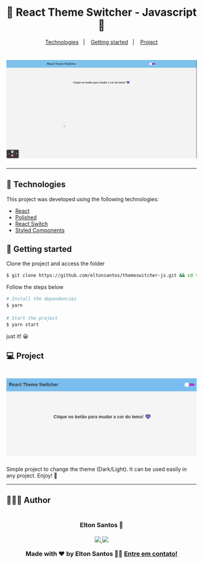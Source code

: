 <h1 align="center">
  <strong>💛 React Theme Switcher - Javascript 🖤</strong>
</h1>

<p align="center">
  <a href="#-technologies">Technologies</a>&nbsp;&nbsp;&nbsp;|&nbsp;&nbsp;&nbsp;
  <a href="#-getting-started">Getting started</a>&nbsp;&nbsp;&nbsp;|&nbsp;&nbsp;&nbsp;
  <a href="#-project">Project</a>
<br>

<h1 align="center">
  <img alt="React Theme Switcher" title="React Theme Switcher" src=".github/themeswitcher.gif" />
</h1>

---

## 🧪 Technologies

This project was developed using the following technologies:

- [React](https://reactjs.org)
- [Polished](https://polished.js.org/)
- [React Switch](https://react-switch.netlify.app/)
- [Styled Components](https://styled-components.com/)

## 🚀 Getting started

Clone the project and access the folder

```bash
$ git clone https://github.com/eltonsantos/themeswitcher-js.git && cd themeswitcher-js
```

Follow the steps below

```bash
# Install the dependencies
$ yarn

# Start the project
$ yarn start

```
just it! 😀

## 💻 Project

<h1 align="center">
  <img alt="React Theme Switcher" title="React Theme Switcher" src=".github/themeswitcher.png" />
</h1>

Simple project to change the theme (Dark/Light). It can be used easily in any project. Enjoy! 🥰

---

## 👨🏻‍💻 Author

<h3 align="center">
  <img style="border-radius: 50%" src="https://avatars3.githubusercontent.com/u/1292594?s=460&u=0b1bfb0fc81256c59dc33f31ce344231bd5a5286&v=4" width="100px;" alt=""/>
  <br/>
  <strong>Elton Santos</strong> 🚀
  <br/>
  <br/>

 <a href="https://www.linkedin.com/in/eltonmelosantos" alt="LinkedIn" target="blank">
    <img src="https://img.shields.io/badge/-LinkedIn-blue?style=flat-square&logo=Linkedin&logoColor=white" />
  </a>

  <a href="mailto:elton.melo.santos@gmail.com?subject=Olá%20Elton" alt="Email" target="blank">
    <img src="https://img.shields.io/badge/-Gmail-c14438?style=flat-square&logo=Gmail&logoColor=white&link=mailto:elton.melo.santos@gmail.com" />
  </a>

<br/>

Made with ❤️ by Elton Santos 👋🏽 [Entre em contato!](https://www.linkedin.com/in/eltonmelosantos/)

</h3>
